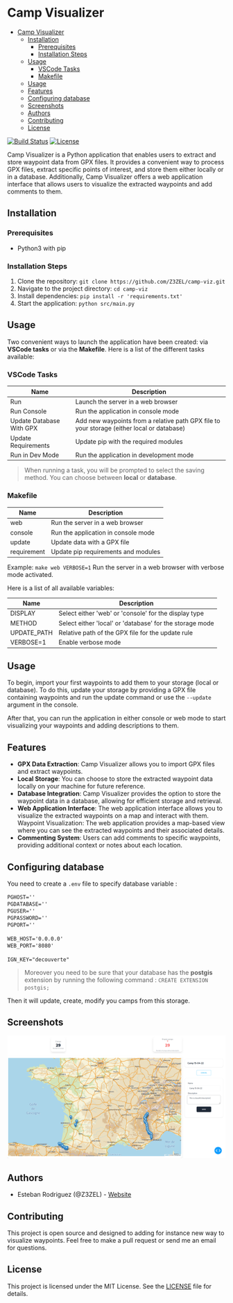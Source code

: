 # Camp Visualizer

- [Camp Visualizer](#camp-visualizer)
  - [Installation](#installation)
    - [Prerequisites](#prerequisites)
    - [Installation Steps](#installation-steps)
  - [Usage](#usage)
    - [VSCode Tasks](#vscode-tasks)
    - [Makefile](#makefile)
  - [Usage](#usage-1)
  - [Features](#features)
  - [Configuring database](#configuring-database)
  - [Screenshots](#screenshots)
  - [Authors](#authors)
  - [Contributing](#contributing)
  - [License](#license)

[![Build Status](https://app.travis-ci.com/Z3ZEL/camp-viz.svg?branch=master)](https://app.travis-ci.com/Z3ZEL/camp-viz)
[![License](https://img.shields.io/badge/license-MIT-blue.svg)](https://opensource.org/licenses/MIT)

Camp Visualizer is a Python application that enables users to extract and store waypoint data from GPX files. It provides a convenient way to process GPX files, extract specific points of interest, and store them either locally or in a database. Additionally, Camp Visualizer offers a web application interface that allows users to visualize the extracted waypoints and add comments to them.

## Installation

### Prerequisites

- Python3 with pip

### Installation Steps

1. Clone the repository: `git clone https://github.com/Z3ZEL/camp-viz.git`
2. Navigate to the project directory: `cd camp-viz`
3. Install dependencies: `pip install -r 'requirements.txt'`
4. Start the application: `python src/main.py`

## Usage
Two convenient ways to launch the application have been created: via **VSCode tasks** or via the **Makefile**. Here is a list of the different tasks available:

### VSCode Tasks

| Name                   | Description                                                 |
| ---------------------- | ----------------------------------------------------------- |
| Run                    | Launch the server in a web browser                          |
| Run Console            | Run the application in console mode                         |
| Update Database With GPX | Add new waypoints from a relative path GPX file to your storage (either local or database) |
| Update Requirements    | Update pip with the required modules                        |
| Run in Dev Mode        | Run the application in development mode                     |

> When running a task, you will be prompted to select the saving method. You can choose between **local** or **database**.

### Makefile

| Name         | Description                                      |
| ------------ | ------------------------------------------------ |
| web          | Run the server in a web browser                   |
| console      | Run the application in console mode               |
| update       | Update data with a GPX file                       |
| requirement  | Update pip requirements and modules               |

Example: `make web VERBOSE=1`
Run the server in a web browser with verbose mode activated.

Here is a list of all available variables:

| Name             | Description                                          |
| ---------------- | ---------------------------------------------------- |
| DISPLAY          | Select either 'web' or 'console' for the display type |
| METHOD           | Select either 'local' or 'database' for the storage mode |
| UPDATE_PATH      | Relative path of the GPX file for the update rule     |
| VERBOSE=1        | Enable verbose mode                                  |

## Usage

To begin, import your first waypoints to add them to your storage (local or database). To do this, update your storage by providing a GPX file containing waypoints and run the update command or use the `--update` argument in the console.

After that, you can run the application in either console or web mode to start visualizing your waypoints and adding descriptions to them.




## Features

- **GPX Data Extraction**: Camp Visualizer allows you to import GPX files and extract waypoints.
- **Local Storage**: You can choose to store the extracted waypoint data locally on your machine for future reference.
- **Database Integration**: Camp Visualizer provides the option to store the waypoint data in a database, allowing for efficient storage and retrieval.
- **Web Application Interface**: The web application interface allows you to visualize the extracted waypoints on a map and interact with them.
Waypoint Visualization: The web application provides a map-based view where you can see the extracted waypoints and their associated details.
- **Commenting System**: Users can add comments to specific waypoints, providing additional context or notes about each location.

## Configuring database
You need to create a `.env` file to specify database variable :
```env
PGHOST=''
PGDATABASE=''
PGUSER=''
PGPASSWORD=''
PGPORT=''

WEB_HOST='0.0.0.0'
WEB_PORT='8080'

IGN_KEY="decouverte"
```

> Moreover you need to be sure that your database has the **postgis** extension by running the following command : `CREATE EXTENSION postgis;`

Then it will update, create, modify you camps from this storage.

## Screenshots

![Figure_1](screen/figure_1.png)

## Authors

- Esteban Rodriguez (@Z3ZEL) - [Website](https://rodriguez-esteban.com)

## Contributing
This project is open source and designed to adding for instance new way to visualize waypoints. Feel free to make a pull request or send me an email for questions.

## License

This project is licensed under the MIT License. See the [LICENSE](LICENSE) file for details.

